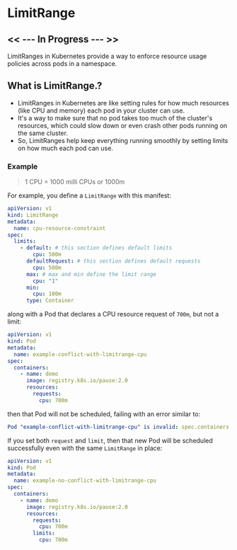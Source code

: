 # LimitRange

## << --- In Progress --- >>

LimitRanges in Kubernetes provide a way to enforce resource usage policies across pods in a namespace.

## What is LimitRange.?

- LimitRanges in Kubernetes are like setting rules for how much resources (like CPU and memory) each pod in your cluster can use.
- It's a way to make sure that no pod takes too much of the cluster's resources, which could slow down or even crash other pods running on the same cluster.
- So, LimitRanges help keep everything running smoothly by setting limits on how much each pod can use.

### Example

> 1 CPU = 1000 milli CPUs or 1000m

For example, you define a `LimitRange` with this manifest:

```yaml
apiVersion: v1
kind: LimitRange
metadata:
  name: cpu-resource-constraint
spec:
  limits:
    - default: # this section defines default limits
        cpu: 500m
      defaultRequest: # this section defines default requests
        cpu: 500m
      max: # max and min define the limit range
        cpu: "1"
      min:
        cpu: 100m
      type: Container
```

along with a Pod that declares a CPU resource request of `700m`, but not a limit:

```yaml
apiVersion: v1
kind: Pod
metadata:
  name: example-conflict-with-limitrange-cpu
spec:
  containers:
    - name: demo
      image: registry.k8s.io/pause:2.0
      resources:
        requests:
          cpu: 700m
```

then that Pod will not be scheduled, failing with an error similar to:

```yaml
Pod "example-conflict-with-limitrange-cpu" is invalid: spec.containers[0].resources.requests: Invalid value: "700m": must be less than or equal to cpu limit
```

If you set both `request` and `limit`, then that new Pod will be scheduled successfully even with the same `LimitRange` in place:

```yaml
apiVersion: v1
kind: Pod
metadata:
  name: example-no-conflict-with-limitrange-cpu
spec:
  containers:
    - name: demo
      image: registry.k8s.io/pause:2.0
      resources:
        requests:
          cpu: 700m
        limits:
          cpu: 700m
```
